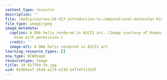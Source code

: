```yaml
---
content_type: resource
description: ''
file: /media/courses/18-417-introduction-to-computational-molecular-biology-fall-2004/01d60aef2b34a179a23d14f74f1131df_18-417f04-th.jpg
file_type: image/jpeg
image_metadata:
  caption: A DNA helix rendered in ASCII art. (Image courtesy of Ramona Saldamando.
    Used with permission.)
  credit: ''
  image-alt: A DNA helix rendered in ASCII art.
learning_resource_types: []
ocw_type: OCWImage
resourcetype: Image
title: 18-417f04-th.jpg
uid: 01d60aef-2b34-a179-a23d-14f74f1131df
---
```

